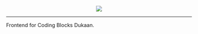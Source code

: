 <p align="center">
  <img src="https://user-images.githubusercontent.com/5569219/59345917-cbe05700-8d2e-11e9-8676-342236d47d3d.png" />
</p>

---


Frontend for Coding Blocks Dukaan.
